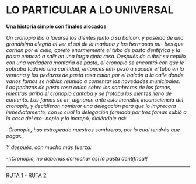 # LO PARTICULAR A LO UNIVERSAL

**Una historia simple con finales alocados**

*Un cronopio iba a lavarse los dientes junto a su balcón, y poseído de una grandísima alegría al ver el sol de la mañana y las hermosas nu- bes que corrían por el cielo, apretó enormemente el tubo de pasta dentífrica y la pasta empezó a salir en una larga cinta rosa. Después de cubrir su cepillo con una verdadera montaña de pasta, el cronopio se encontró con que le sobraba todavía una cantidad, entonces em- pezó a sacudir el tubo en la ventana y los pedazos de pasta rosa caían por el balcón a la calle donde varios famas se habían reunido a comentar las novedades municipales. Los pedazos de pasta rosa caían sobre los sombreros de los famas, mientras arriba el cronopio cantaba y se frotaba los dientes lleno de contento. Los famas se in- dignaron ante esta increíble inconsciencia del cronopio, y decidieron nombrar una delegación para que lo imprecara inmediatamente, con lo cual la delegación formada por tres famas subió a la casa del cro- nopio y lo increpó, diciéndole así:*

-*Cronopio, has estropeado nuestros sombreros, por lo cual tendrás que pagar.*

*Y después, con mucha más fuerza:*

-*¡¡Cronopio, no deberías derrochar así la pasta dentífrica!!*

---
[RUTA 1](RUTA1.md)  -   [RUTA 2](RUTA2.md0)